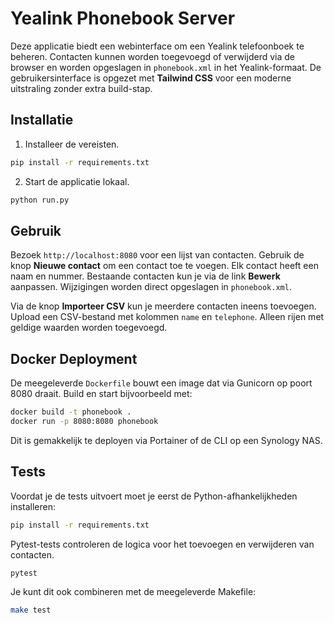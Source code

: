 # Yealink Phonebook Server

Deze applicatie biedt een webinterface om een Yealink telefoonboek te beheren. Contacten kunnen worden toegevoegd of verwijderd via de browser en worden opgeslagen in `phonebook.xml` in het Yealink-formaat. De gebruikersinterface is opgezet met **Tailwind CSS** voor een moderne uitstraling zonder extra build-stap.

## Installatie

1. Installeer de vereisten.

```bash
pip install -r requirements.txt
```

2. Start de applicatie lokaal.

```bash
python run.py
```

## Gebruik

Bezoek `http://localhost:8080` voor een lijst van contacten. Gebruik de knop **Nieuwe contact** om een contact toe te voegen. Elk contact heeft een naam en nummer. Bestaande contacten kun je via de link **Bewerk** aanpassen. Wijzigingen worden direct opgeslagen in `phonebook.xml`.

Via de knop **Importeer CSV** kun je meerdere contacten ineens toevoegen. Upload
een CSV-bestand met kolommen `name` en `telephone`. Alleen rijen met geldige waarden worden toegevoegd.

## Docker Deployment

De meegeleverde `Dockerfile` bouwt een image dat via Gunicorn op poort 8080 draait. Build en start bijvoorbeeld met:

```bash
docker build -t phonebook .
docker run -p 8080:8080 phonebook
```

Dit is gemakkelijk te deployen via Portainer of de CLI op een Synology NAS.

## Tests


Voordat je de tests uitvoert moet je eerst de Python-afhankelijkheden installeren:

```bash
pip install -r requirements.txt
```

Pytest-tests controleren de logica voor het toevoegen en verwijderen van contacten.

```bash
pytest
```

Je kunt dit ook combineren met de meegeleverde Makefile:

```bash
make test
```
